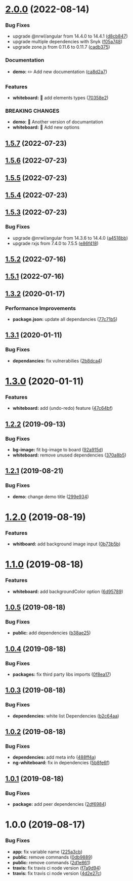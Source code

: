 # [2.0.0](https://github.com/mostafazke/ng-whiteboard/compare/v1.5.7...v2.0.0) (2022-08-14)


### Bug Fixes

* upgrade @nrwl/angular from 14.4.0 to 14.4.1 ([d8cb847](https://github.com/mostafazke/ng-whiteboard/commit/d8cb847c8b822a0a84176cf0594291728a0ec85e))
* upgrade multiple dependencies with Snyk ([f05a748](https://github.com/mostafazke/ng-whiteboard/commit/f05a7485f37af04ea18d310cf9db8e9f7dec332e))
* upgrade zone.js from 0.11.6 to 0.11.7 ([cadb375](https://github.com/mostafazke/ng-whiteboard/commit/cadb3755ba0bfa1c772429b751446ed1dffb672e))


### Documentation

* **demo:** ✏️ Add new documentation ([ca8d2a7](https://github.com/mostafazke/ng-whiteboard/commit/ca8d2a742c06ac8e84f36a1731800beaff9c0ef0))


### Features

* **whiteboard:** 🎸 add elements types ([70358e2](https://github.com/mostafazke/ng-whiteboard/commit/70358e25010ab7b739bd4ef2a8fd8407ccbbbdff))


### BREAKING CHANGES

* **demo:** 🧨 Another version of documantation
* **whiteboard:** 🧨 Add new options

## [1.5.7](https://github.com/mostafazke/ng-whiteboard/compare/v1.5.6...v1.5.7) (2022-07-23)

## [1.5.6](https://github.com/mostafazke/ng-whiteboard/compare/v1.5.5...v1.5.6) (2022-07-23)

## [1.5.5](https://github.com/mostafazke/ng-whiteboard/compare/v1.5.4...v1.5.5) (2022-07-23)

## [1.5.4](https://github.com/mostafazke/ng-whiteboard/compare/v1.5.3...v1.5.4) (2022-07-23)

## [1.5.3](https://github.com/mostafazke/ng-whiteboard/compare/v1.5.2...v1.5.3) (2022-07-23)


### Bug Fixes

* upgrade @nrwl/angular from 14.3.6 to 14.4.0 ([a4518bb](https://github.com/mostafazke/ng-whiteboard/commit/a4518bb73d6a5cbba8600323a13b72b3fd8394b9))
* upgrade rxjs from 7.4.0 to 7.5.5 ([e86f418](https://github.com/mostafazke/ng-whiteboard/commit/e86f418ef45b3de715cac977eb95134b7f1fba83))

## [1.5.2](https://github.com/mostafazke/ng-whiteboard/compare/v1.5.1...v1.5.2) (2022-07-16)

## [1.5.1](https://github.com/mostafazke/ng-whiteboard/compare/v1.5.0...v1.5.1) (2022-07-16)

## [1.3.2](https://github.com/mostafazke/ng-whiteboard/compare/v1.3.1...v1.3.2) (2020-01-17)

### Performance Improvements

- **package.json:** update all dependancies ([77c71b5](https://github.com/mostafazke/ng-whiteboard/commit/77c71b52fbf900b5f6a8cd7bd164f68646dec591))

## [1.3.1](https://github.com/mostafazke/ng-whiteboard/compare/v1.3.0...v1.3.1) (2020-01-11)

### Bug Fixes

- **dependancies:** fix vulnerabilies ([2b8dca4](https://github.com/mostafazke/ng-whiteboard/commit/2b8dca435441c44afdc42e125764f1652c9727c6))

# [1.3.0](https://github.com/mostafazke/ng-whiteboard/compare/v1.2.2...v1.3.0) (2020-01-11)

### Features

- **whiteboard:** add (undo-redo) feature ([47c64bf](https://github.com/mostafazke/ng-whiteboard/commit/47c64bf47be15b214e3f0952a6a504576e40f773))

## [1.2.2](https://github.com/mostafazke/ng-whiteboard/compare/v1.2.1...v1.2.2) (2019-09-13)

### Bug Fixes

- **bg-image:** fit bg-image to board ([92a915d](https://github.com/mostafazke/ng-whiteboard/commit/92a915d))
- **whiteboard:** remove unused dependencies ([370a8b5](https://github.com/mostafazke/ng-whiteboard/commit/370a8b5))

## [1.2.1](https://github.com/mostafazke/ng-whiteboard/compare/v1.2.0...v1.2.1) (2019-08-21)

### Bug Fixes

- **demo:** change demo title ([299e934](https://github.com/mostafazke/ng-whiteboard/commit/299e934))

# [1.2.0](https://github.com/mostafazke/ng-whiteboard/compare/v1.1.0...v1.2.0) (2019-08-19)

### Features

- **whitboard:** add background image input ([0b73b5b](https://github.com/mostafazke/ng-whiteboard/commit/0b73b5b))

# [1.1.0](https://github.com/mostafazke/ng-whiteboard/compare/v1.0.5...v1.1.0) (2019-08-18)

### Features

- **whiteboard:** add backgroundColor option ([6d95789](https://github.com/mostafazke/ng-whiteboard/commit/6d95789))

## [1.0.5](https://github.com/mostafazke/ng-whiteboard/compare/v1.0.4...v1.0.5) (2019-08-18)

### Bug Fixes

- **public:** add dependencies ([b38ae25](https://github.com/mostafazke/ng-whiteboard/commit/b38ae25))

## [1.0.4](https://github.com/mostafazke/ng-whiteboard/compare/v1.0.3...v1.0.4) (2019-08-18)

### Bug Fixes

- **packages:** fix third party libs imports ([0f8ea17](https://github.com/mostafazke/ng-whiteboard/commit/0f8ea17))

## [1.0.3](https://github.com/mostafazke/ng-whiteboard/compare/v1.0.2...v1.0.3) (2019-08-18)

### Bug Fixes

- **dependencies:** white list Dependencies ([b2c64aa](https://github.com/mostafazke/ng-whiteboard/commit/b2c64aa))

## [1.0.2](https://github.com/mostafazke/ng-whiteboard/compare/v1.0.1...v1.0.2) (2019-08-18)

### Bug Fixes

- **dependencies:** add meta info ([488ff4a](https://github.com/mostafazke/ng-whiteboard/commit/488ff4a))
- **ng-whiteboard:** fix in dependencies ([5b8fe6f](https://github.com/mostafazke/ng-whiteboard/commit/5b8fe6f))

## [1.0.1](https://github.com/mostafazke/ng-whiteboard/compare/v1.0.0...v1.0.1) (2019-08-18)

### Bug Fixes

- **package:** add peer dependencies ([2df6984](https://github.com/mostafazke/ng-whiteboard/commit/2df6984))

# 1.0.0 (2019-08-17)

### Bug Fixes

- **app:** fix variable name ([225a3cb](https://github.com/mostafazke/ng-whiteboard/commit/225a3cb))
- **public:** remove commands ([0db9889](https://github.com/mostafazke/ng-whiteboard/commit/0db9889))
- **public:** remove commands ([2d1e861](https://github.com/mostafazke/ng-whiteboard/commit/2d1e861))
- **travis:** fix travis ci node version ([f7a9d94](https://github.com/mostafazke/ng-whiteboard/commit/f7a9d94))
- **travis:** fix travis ci node version ([4d2e27c](https://github.com/mostafazke/ng-whiteboard/commit/4d2e27c))
